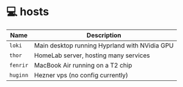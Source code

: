 # :computer: hosts

| Name     | Description                                                                 |
| -------- | --------------------------------------------------------------------------- |
| `loki`   | Main desktop running Hyprland with NVidia GPU                               |
| `thor`   | HomeLab server, hosting many services                                       |
| `fenrir` | MacBook Air running on a T2 chip                                            |
| `huginn` | Hezner vps (no config currently)                                            |
